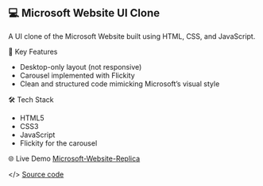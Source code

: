 ## 💻 Microsoft Website UI Clone

A UI clone of the Microsoft Website built using HTML, CSS, and JavaScript.

🎯 Key Features

- Desktop-only layout (not responsive)
- Carousel implemented with Flickity
- Clean and structured code mimicking Microsoft’s visual style

🛠️ Tech Stack

- HTML5
- CSS3
- JavaScript
- Flickity for the carousel

🌐 Live Demo
[Microsoft-Website-Replica](https://ms-replica-website.netlify.app/)

</> [Source code](https://github.com/arinmandal/Microsoft-Clone)
